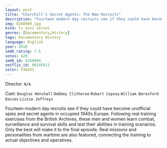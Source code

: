 ```yaml
---
layout: post
title: "Churchill's Secret Agents: The New Recruits"
description: "Fourteen modern day recruits see if they could have become unofficial spies and secret agents in occupied 1940s Europe. Following real training exercises from the British Archives, these men and women learn combat, surveillance and survival skills and test their abilities in training scenarios. Only the best will make it to the final episode. Real missions and personalities from wartime are also featured, connecting the training to actual objectives and operatives..."
img: 8268994.jpg
kind: tv mini series
genres: [Documentary,History]
tags: Documentary History 
language: English
year: 2018
imdb_rating: 7.6
votes: 420
imdb_id: 8268994
netflix_id: 80195811
color: F4A261
---
```

Director: `N/A`  

Cast: `Douglas Henshall` `Debbey Clitheroe` `Robert Copsey` `William Beresford Davies` `Lizzie Jeffreys` 

Fourteen modern day recruits see if they could have become unofficial spies and secret agents in occupied 1940s Europe. Following real training exercises from the British Archives, these men and women learn combat, surveillance and survival skills and test their abilities in training scenarios. Only the best will make it to the final episode. Real missions and personalities from wartime are also featured, connecting the training to actual objectives and operatives.